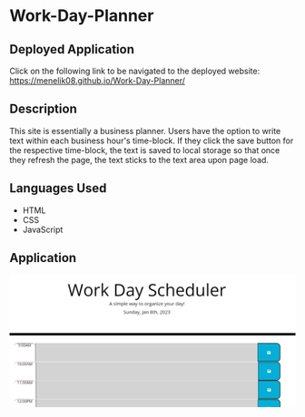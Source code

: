 # Work-Day-Planner

## **Deployed Application**

Click on the following link to be navigated to the deployed website: https://menelik08.github.io/Work-Day-Planner/
## **Description**

This site is essentially a business planner. Users have the option to write text within each business hour's time-block. If they click the save button for the respective time-block, the text is saved to local storage so that once they refresh the page, the text sticks to the text area upon page load. 


## **Languages Used**

* HTML
* CSS
* JavaScript 

## **Application**

![screenshot](./assets/Images/work%20day.png)